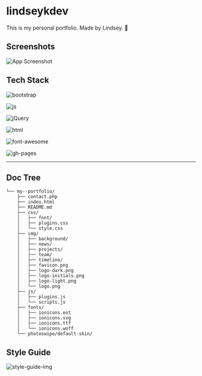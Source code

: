 # lindseykdev

This is my personal portfolio. Made by Lindsey. 🎉

## Screenshots

![App Screenshot](https://res.cloudinary.com/codelikeagirl29/image/upload/v1678205693/projects/lindseykdev_luhbgr.png)

## Tech Stack

![bootstrap](https://img.shields.io/badge/Bootstrap-563D7C?style=for-the-badge&logo=bootstrap&logoColor=white)

![js](https://img.shields.io/badge/JavaScript-323330?style=for-the-badge&logo=javascript&logoColor=F7DF1E)

![jQuery](https://camo.githubusercontent.com/fd87758fc59a55844627fb6067a253aa4e35da509789a55be28311b0a09eb6cf/68747470733a2f2f696d672e736869656c64732e696f2f7374617469632f76313f7374796c653d666f722d7468652d6261646765266d6573736167653d6a517565727926636f6c6f723d303736394144266c6f676f3d6a5175657279266c6f676f436f6c6f723d464646464646266c6162656c3d)

![html](https://img.shields.io/badge/HTML5-E34F26?style=for-the-badge&logo=html5&logoColor=white)

![font-awesome](https://img.shields.io/badge/Font_Awesome-339AF0?style=for-the-badge&logo=fontawesome&logoColor=white)

![gh-pages](https://img.shields.io/badge/GitHub%20Pages-222222?style=for-the-badge&logo=GitHub%20Pages&logoColor=white)

---

## Doc Tree

```
└── my--portfolio/
    ├── contact.php
    ├── index.html
    ├── README.md
    ├── css/
    │   ├── font/
    │   ├── plugins.css
    │   └── style.css
    ├── img/
    │   ├── background/
    │   ├── news/
    │   ├── projects/
    │   ├── team/
    │   ├── timeline/
    │   ├── favicon.png
    │   ├── logo-dark.png
    │   ├── logo-initials.png
    │   ├── logo-light.png
    │   └── logo.png
    ├── js/
    │   ├── plugins.js
    │   └── scripts.js
    ├── fonts/
    │   ├── ionicons.eot
    │   ├── ionicons.svg
    │   ├── ionicons.ttf
    │   └── ionicons.woff
    └── photoswipe/default-skin/
```

## Style Guide

![style-guide-img](https://res.cloudinary.com/codelikeagirl29/image/upload/v1675112667/dev-branding/mood-board_da5sh3.png)

